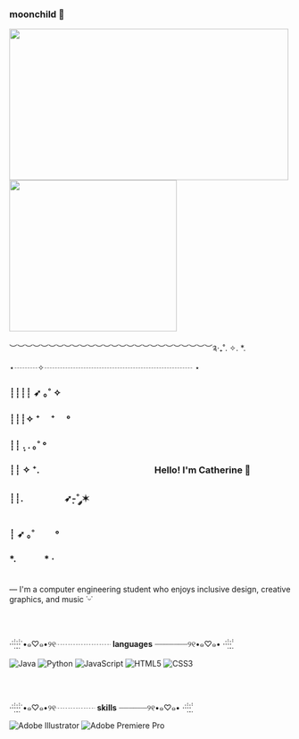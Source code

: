 ### moonchild 🌙

<p align="left">
<img src="https://i.pinimg.com/originals/eb/54/d4/eb54d4191a91f9ff3c2f9a198471136b.gif" width="500" height="271"> 
<img src="https://i.pinimg.com/originals/ce/5d/3e/ce5d3e8ec57dc973457306514ae24fbc.gif" width="300" height="271">
</p>

︶︶︶︶︶︶︶︶︶︶︶︶︶︶︶︶︶︶︶︶︶︶︶︶︶︶༉‧₊˚. ✧. *. ⋆┄┄┄✧┄┄┄┄┄┄┄┄┄┄┄┄┄┄┄┄┄┄┄ ⋆ 
<h3>┊┊┊┊ ➶ ｡˚ ✧ </h3>
<h3>┊┊┊✧ ⁺  &nbsp; &nbsp;   ⁺ 　° </h3>
<h3>┊┊ . ͎. ｡˚ °    </h3> 
<h3>┊┊ ✧ ⁺.    &emsp; &emsp; &emsp; &emsp; &emsp; &emsp; &emsp; &emsp; &emsp; &emsp; Hello! I'm Catherine 🌱 </h3>
<h3>┊┊.        &nbsp; &nbsp; &nbsp; &nbsp; &nbsp; &nbsp; &nbsp; &nbsp; &nbsp;   ➶-͙˚ ༘✶  </h3>
<h3>┊ ➶ ｡˚ 　　°   </h3>
<h3>*. &nbsp; &nbsp; &nbsp; &nbsp; &nbsp; &nbsp; *    · <br> </br> </h3>

— I'm a computer engineering student who enjoys inclusive design, creative graphics, and music ˙ᵕ˙

<br></br>

·̇·̣̇̇·̣̣̇·̣̇̇·̇ •๑♡๑•୨୧┈┈┈┈┈┈┈ **languages** ┈┈┈┈┈┈┈୨୧•๑♡๑• ·̇·̣̇̇·̣̣̇·̣̇̇  <br></br>
![Java](https://img.shields.io/badge/java-%23ED8B00.svg?style=for-the-badge&logo=java&logoColor=white)
![Python](https://img.shields.io/badge/python-3670A0?style=for-the-badge&logo=python&logoColor=ffdd54)
![JavaScript](https://img.shields.io/badge/javascript-%23323330.svg?style=for-the-badge&logo=javascript&logoColor=%23F7DF1E)
![HTML5](https://img.shields.io/badge/html5-%23E34F26.svg?style=for-the-badge&logo=html5&logoColor=white)
![CSS3](https://img.shields.io/badge/css3-%231572B6.svg?style=for-the-badge&logo=css3&logoColor=white)

<br></br>

·̇·̣̇̇·̣̣̇·̣̇̇·̇ •๑♡๑•୨୧┈┈┈┈┈ **skills** ┈┈┈┈┈┈୨୧•๑♡๑• ·̇·̣̇̇·̣̣̇·̣̇̇ 

![Adobe Illustrator](https://img.shields.io/badge/adobe%20illustrator-%23FF9A00.svg?style=for-the-badge&logo=adobe%20illustrator&logoColor=white)
![Adobe Premiere Pro](https://img.shields.io/badge/Adobe%20Premiere%20Pro-9999FF.svg?style=for-the-badge&logo=Adobe%20Premiere%20Pro&logoColor=white)

<!--
🌱 thank you for being my inspiration dylan, my love 🤞
-->
